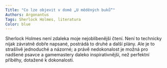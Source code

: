 ```yaml
---
Title: "Co lze objevit v domě „U měděných buků“"
Authors: Argonantus
Tags: Sherlock Holmes, literatura
Color: blue
---
```

Sherlock Holmes není zdaleka moje nejoblíbenější
čtení. Není to technicky nijak
závratně dobře napsané, postrádá to druhé
a další plány. Ale je to strašlivě jednoduché
a názorné; a právě nedokonalost je
možná pro nadšené psavce a gamemastery
daleko inspirativnější, než perfektní
příběhy, dotažené k dokonalosti.
